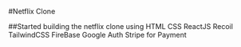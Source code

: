 #Netflix Clone

##Started building the netflix clone using
    HTML
    CSS
    ReactJS
    Recoil
    TailwindCSS
    FireBase
    Google Auth
    Stripe for Payment